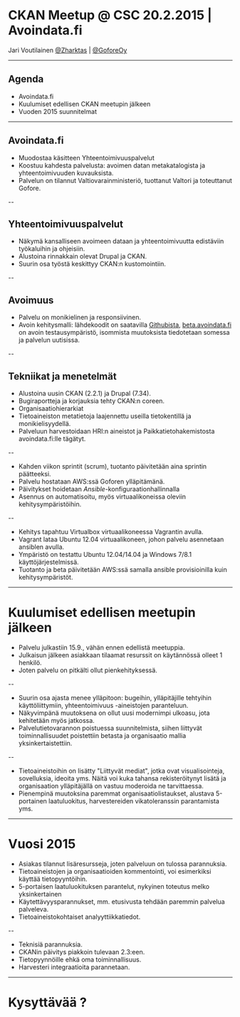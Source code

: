 
# CKAN Meetup @ CSC 20.2.2015 | Avoindata.fi

Jari Voutilainen [@Zharktas](https://twitter.com/Zharktas) | [@GoforeOy](https://twitter.com/GoforeOy)

---

## Agenda

* Avoindata.fi
* Kuulumiset edellisen CKAN meetupin jälkeen
* Vuoden 2015 suunnitelmat

---

## Avoindata.fi

* Muodostaa käsitteen Yhteentoimivuuspalvelut
* Koostuu kahdesta palvelusta: avoimen datan metakatalogista ja yhteentoimivuuden kuvauksista.
* Palvelun on tilannut Valtiovarainministeriö, tuottanut Valtori ja toteuttanut Gofore.

--

## Yhteentoimivuuspalvelut

* Näkymä kansalliseen avoimeen dataan ja yhteentoimivuutta edistäviin työkaluihin ja ohjeisiin.
* Alustoina rinnakkain olevat Drupal ja CKAN.
* Suurin osa työstä keskittyy CKAN:n kustomointiin.

--

## Avoimuus

* Palvelu on monikielinen ja responsiivinen.
* Avoin kehitysmalli: lähdekoodit on saatavilla [Githubista](https://github.com/yhteentoimivuuspalvelut), [beta.avoindata.fi](http://beta.avoindata.fi/) on avoin testausympäristö, isommista muutoksista tiedotetaan somessa ja palvelun uutisissa.

--

## Tekniikat ja menetelmät

* Alustoina uusin CKAN (2.2.1) ja Drupal (7.34).
* Bugiraportteja ja korjauksia tehty CKAN:n coreen.
* Organisaatiohierarkiat
* Tietoaineiston metatietoja laajennettu useilla tietokentillä ja monikielisyydellä.
* Palveluun harvestoidaan HRI:n aineistot ja Paikkatietohakemistosta avoindata.fi:lle tägätyt.

--

* Kahden viikon sprintit (scrum), tuotanto päivitetään aina sprintin päätteeksi.
* Palvelu hostataan AWS:ssä Goforen ylläpitämänä.
* Päivitykset hoidetaan *Ansible*-konfiguraationhallinnalla
* Asennus on automatisoitu, myös virtuaalikoneissa oleviin kehitysympäristöihin.

--

* Kehitys tapahtuu Virtualbox virtuaalikoneessa Vagrantin avulla.
* Vagrant lataa Ubuntu 12.04 virtuaalikoneen, johon palvelu asennetaan ansiblen avulla.
* Ympäristö on testattu Ubuntu 12.04/14.04 ja Windows 7/8.1 käyttöjärjestelmissä.
* Tuotanto ja beta päivitetään AWS:ssä samalla ansible provisioinilla kuin kehitysympäristöt.

---

# Kuulumiset edellisen meetupin jälkeen

* Palvelu julkastiin 15.9., vähän ennen edellistä meetuppia.
* Julkaisun jälkeen asiakkaan tilaamat resurssit on käytännössä olleet 1 henkilö.
* Joten palvelu on pitkälti ollut pienkehityksessä.

--

* Suurin osa ajasta menee ylläpitoon: bugeihin, ylläpitäjille tehtyihin käyttöliittymiin, yhteentoimivuus -aineistojen paranteluun.
* Näkyvimpänä muutoksena on ollut uusi modernimpi ulkoasu, jota kehitetään myös jatkossa.
* Palvelutietovarannon poistuessa suunnitelmista, siihen liittyvät toiminnallisuudet poistettiin betasta ja organisaatio mallia yksinkertaistettiin.

--

* Tietoaineistoihin on lisätty "Liittyvät mediat", jotka ovat visualisointeja, sovelluksia, ideoita yms. Näitä voi kuka tahansa rekisteröitynyt lisätä ja organisaation ylläpitäjällä on vastuu moderoida ne tarvittaessa.
* Pienempinä muutoksina paremmat organisaatiolistaukset, alustava 5-portainen laatuluokitus, harvestereiden vikatoleranssin parantamista yms.

---

# Vuosi 2015

* Asiakas tilannut lisäresursseja, joten palveluun on tulossa parannuksia.
* Tietoaineistojen ja organisaatioiden kommentointi, voi esimerkiksi käyttää tietopyyntöihin.
* 5-portaisen laatuluokituksen parantelut, nykyinen toteutus melko yksinkertainen
* Käytettävyysparannukset, mm. etusivusta tehdään paremmin palvelua palveleva.
* Tietoaineistokohtaiset analyyttiikkatiedot.

--

* Teknisiä parannuksia.
* CKANin päivitys piakkoin tulevaan 2.3:een.
* Tietopyynnöille ehkä oma toiminnallisuus.
* Harvesteri integraatioita parannetaan.

---

# Kysyttävää ?
